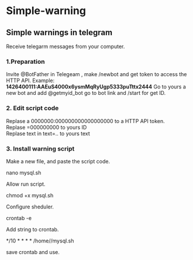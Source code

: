 # Simple-warning
<h2>Simple warnings in telegram</h2>

Receive telegarm messages from your computer.

<h3>1.Preparation</h3>

Invite @BotFather in Telegeam , make /newbot and get token to access the HTTP API. 
Example: <b>1426400111:AAEuS4000x6ysmMqRyUgp5333puTttx2444</b>
Go to yours a new bot and add @getmyid_bot go to bot link and /start for get ID.

<h3>2. Edit script code</h3>

Replase a 0000000:000000000000000000 to a HTTP API token.<br>
Replase  =000000000 to  yours ID <br>
Replase  text in text=.. to yours text <br>


<h3>3. Install warning script</h3>

Make a new file, and paste the script code.

nano mysql.sh

Allow run script.

chmod +x mysql.sh

Configure sheduler.

crontab -e 


Add string to crontab.

*/10 * * * * /home/<user>/mysql.sh
  
 save crontab and use.
  
  









 
 
